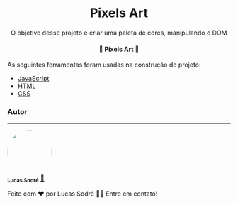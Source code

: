 <h1 align="center">Pixels Art</h1>

<p align="center">O objetivo desse projeto é criar uma paleta de cores, manipulando o DOM</p>

<h4 align="center"> 
	🚧  Pixels Art  🚧
</h4>

As seguintes ferramentas foram usadas na construção do projeto:

- [JavaScript](https://developer.mozilla.org/pt-BR/docs/Web/JavaScript)
- [HTML](https://developer.mozilla.org/pt-BR/docs/Web/HTML/Element)
- [CSS](https://developer.mozilla.org/pt-BR/docs/Web/CSS)

### Autor
---

<a href="https://avatars.githubusercontent.com/u/85768278?v=4">
 <img style="border-radius: 50%;" src="https://avatars.githubusercontent.com/u/85768278?v=4" width="100px;" alt=""/>
 <br />
 <sub><b>Lucas Sodré</b></sub></a> <a href="https://https://avatars.githubusercontent.com/u/85768278?v=4//" title="Rocketseat">🚀 </a>


Feito com ❤️ por Lucas Sodré 👋🏽 Entre em contato!


